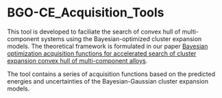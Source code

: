 # BGO-CE_Acquisition_Tools
This tool is developed to faciliate the search of convex hull of multi-component systems using the Bayesian-optimized cluster expansion models. The theoretical framework is formulated in our paper [Bayesian optimization acquisition functions for accelerated search of cluster expansion convex hull of multi-component alloys](https://www.nature.com/articles/s41524-024-01391-7). 

The tool contains a series of acquisition functions based on the predicted energies and uncertainties of the Bayesian-Gaussian cluster expansion models. 
